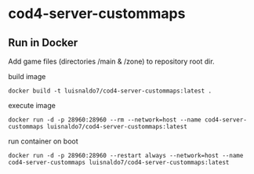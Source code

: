 # cod4-server-custommaps


## Run in Docker

Add game files (directories /main & /zone) to repository root dir.

build image

    docker build -t luisnaldo7/cod4-server-custommaps:latest .

execute image

    docker run -d -p 28960:28960 --rm --network=host --name cod4-server-custommaps luisnaldo7/cod4-server-custommaps:latest

run container on boot

    docker run -d -p 28960:28960 --restart always --network=host --name cod4-server-custommaps luisnaldo7/cod4-server-custommaps:latest
